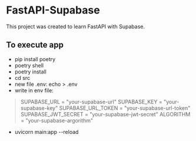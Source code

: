 # FastAPI-Supabase
 This project was created to learn FastAPI with Supabase.


## To execute app 
- pip install poetry
- poetry shell
- poetry install
- cd src
- new file .env: echo > .env
- write in env file:
> SUPABASE_URL = "your-supabase-url"
> SUPABASE_KEY = "your-supabase-key"
> SUPABASE_URL_TOKEN = "your-supabase-url-token"
> SUPABASE_JWT_SECRET = "your-supabase-jwt-secret"
> ALGORITHM = "your-supabase-argorithm"
- uvicorn main:app --reload